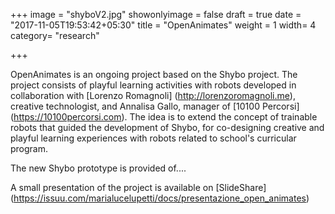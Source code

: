+++
image = "shyboV2.jpg"
showonlyimage = false
draft = true
date = "2017-11-05T19:53:42+05:30"
title = "OpenAnimates"
weight = 1
width= 4
category= "research"

+++



<!--more-->

OpenAnimates is an ongoing project based on the Shybo project. The project consists of playful learning activities with robots developed in collaboration with [Lorenzo Romagnoli] (http://lorenzoromagnoli.me), creative technologist, and Annalisa Gallo, manager of [10100 Percorsi] (https://10100percorsi.com). The idea is to extend the concept of trainable robots that guided the development of Shybo, for co-designing creative and playful learning experiences with robots related to school's curricular program.

The new Shybo prototype is provided of....

A small presentation of the project is available on [SlideShare] (https://issuu.com/marialucelupetti/docs/presentazione_open_animates)
